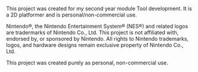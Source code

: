 This project was created for my second year module Tool development. It is a 2D platformer and is personal/non-commercial use.

Nintendo®, the Nintendo Entertainment System® (NES®) and related logos are tradermarks of Nintendo Co., Ltd.
This project is not affiliated with, endorsed by, or sponsored by Nintendo.
All rights to Nintendo trademarks, logos, and hardware designs remain exclusive property of Nintendo Co., Ltd.

This project was created purely as personal, non-commercial use.